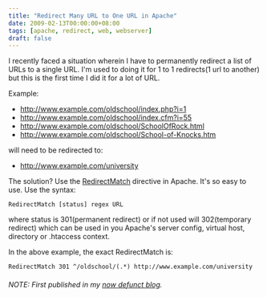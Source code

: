 ```yaml
---
title: "Redirect Many URL to One URL in Apache"
date: 2009-02-13T00:00:00+08:00
tags: [apache, redirect, web, webserver]
draft: false
---
```


I recently faced a situation wherein I have to permanently redirect a list of URLs to a single URL. I'm used to doing it for 1 to 1 redirects(1 url to another) but this is the first time I did it for a lot of URL. 

Example:
* http://www.example.com/oldschool/index.php?i=1
* http://www.example.com/oldschool/index.cfm?i=55
* http://www.example.com/oldschool/SchoolOfRock.html
* http://www.example.com/oldschool/School-of-Knocks.htm

will need to be redirected to:
* http://www.example.com/university

The solution? Use the [RedirectMatch](https://httpd.apache.org/docs/2.4/mod/mod_alias.html#redirectmatch) directive in Apache.
It's so easy to use. Use the syntax:

```
RedirectMatch [status] regex URL
```

where status is 301(permanent redirect) or if not used will 302(temporary redirect) which can be used in you Apache's server config, virtual host, directory or .htaccess context.

In the above example, the exact RedirectMatch is:

```
RedirectMatch 301 ^/oldschool/(.*) http://www.example.com/university
```

###### NOTE: First published in my [now defunct blog](https://web.archive.org/web/20100927055819/http://www.buggedtech.com:80/).
